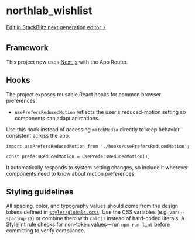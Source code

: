 # northlab_wishlist

[Edit in StackBlitz next generation editor ⚡️](https://stackblitz.com/~/github.com/fehleques/northlab_wishlist)

## Framework

This project now uses [Next.js](https://nextjs.org) with the App Router.

## Hooks

The project exposes reusable React hooks for common browser preferences:

- `usePrefersReducedMotion` reflects the user's reduced-motion setting so components can adapt animations.

Use this hook instead of accessing `matchMedia` directly to keep behavior consistent across the app.

```tsx
import usePrefersReducedMotion from './hooks/usePrefersReducedMotion';

const prefersReducedMotion = usePrefersReducedMotion();
```

It automatically responds to system setting changes, so include it wherever components need to know about motion preferences.

## Styling guidelines

All spacing, color, and typography values should come from the design tokens defined in [`styles/globals.scss`](styles/globals.scss). Use the CSS variables (e.g. `var(--spacing-2)`) or combine them with `calc()` instead of hard-coded literals. A Stylelint rule checks for non-token values—run `npm run lint` before committing to verify compliance.

